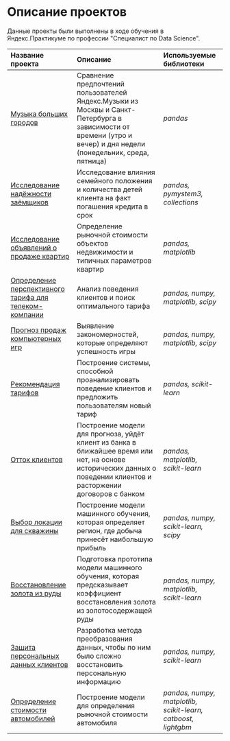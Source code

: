 # Описание проектов

Данные проекты были выполнены в ходе обучения в Яндекс.Практикуме по профессии "Специалист по Data Science".

| Название проекта | Описание | Используемые библиотеки | 
| :---------------------- | :---------------------- | :---------------------- |
| [Музыка больших городов](big_cities_music) | Сравнение предпочтений пользователей Яндекс.Музыки из Москвы и Санкт-Петербурга в зависимости от времени (утро и вечер) и дня недели (понедельник, среда, пятница)| *pandas* |
| [Исследование надёжности заёмщиков](reliability_of_borrowers) | Исследование влияния семейного положения и количества детей клиента на факт погашения кредита в срок | *pandas, pymystem3, collections* |
| [Исследование объявлений о продаже квартир](sale_of_apartments) | Определение рыночной стоимости объектов недвижимости и типичных параметров квартир | *pandas, matplotlib* |
| [Определение перспективного тарифа для телеком-компании](promising_tariff) | Анализ поведения клиентов и поиск оптимального тарифа | *pandas, numpy, matplotlib, scipy* |
| [Прогноз продаж компьютерных игр](sale_of_computer_games) | Выявление закономерностей, которые определяют успешность игры | *pandas, numpy, matplotlib, scipy* |
| [Рекомендация тарифов](recommendation_of_tariffs) | Построение системы, способной проанализировать поведение клиентов и предложить пользователям новый тариф | *pandas, scikit-learn* |
| [Отток клиентов](сustomer_outflow) | Построение модели для прогноза, уйдёт клиент из банка в ближайшее время или нет, на основе исторических данных о поведении клиентов и расторжении договоров с банком | *pandas, matplotlib, scikit-learn* |
| [Выбор локации для скважины](сhoosing_location) | Построение модели машинного обучения, которая определяет регион, где добыча принесёт наибольшую прибыль | *pandas, numpy, scikit-learn, scipy* |
| [Восстановление золота из руды](recovery_of_gold) | Подготовка прототипа модели машинного обучения, которая предсказывает коэффициент восстановления золота из золотосодержащей руды | *pandas, numpy, matplotlib, scikit-learn* |
| [Защита персональных данных клиентов](protection_of_data) | Разработка метода преобразования данных, чтобы по ним было сложно восстановить персональную информацию | *pandas, numpy, scikit-learn* |
| [Определение стоимости автомобилей](cost_of_cars) | Построение модели для определения рыночной стоимости автомобиля | *pandas, numpy, matplotlib, scikit-learn, catboost, lightgbm* |
